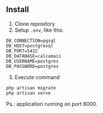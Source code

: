 ## Install

1. Clone repository
2. Setup `.env`, like this:
```
DB_CONNECTION=pgsql
DB_HOST=postgresql
DB_PORT=5432
DB_DATABASE=calcamais
DB_USERNAME=postgres
DB_PASSWORD=postgres
```
3. Execute command

```
php artisan migrate
php artisan serve
```

Ps.: application running on port 8000.
